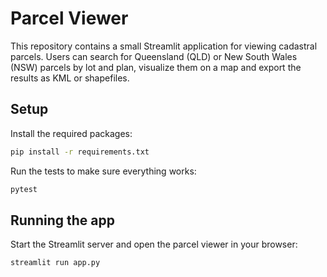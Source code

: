 # Parcel Viewer

This repository contains a small Streamlit application for viewing cadastral parcels.
Users can search for Queensland (QLD) or New South Wales (NSW) parcels by lot and plan, visualize them on a map and export the results as KML or shapefiles.

## Setup

Install the required packages:

```bash
pip install -r requirements.txt
```

Run the tests to make sure everything works:

```bash
pytest
```

## Running the app

Start the Streamlit server and open the parcel viewer in your browser:

```bash
streamlit run app.py
```
